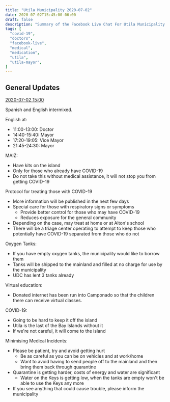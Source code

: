 ```yaml
---
title: "Utila Municipality 2020-07-02"
date: 2020-07-02T15:45:00-06:00
draft: false
description: "Summary of the Facebook Live Chat For Utila Municipality at 2020-07-02 07:45"
tags: [
  "covid-19",
  "doctors",
  "facebook-live",
  "medical",
  "medication",
  "utila",
  "utila-mayor",
]
---
```


General Updates
---------------

[2020-07-02 15:00](https://www.facebook.com/watch/?v=980696239031996)

Spanish and English intermixed.

English at:
* 11:00-13:00: Doctor
* 14:40-15:40: Mayor
* 17:20-19:05: Vice Mayor
* 21:45-24:30: Mayor

MAIZ:
* Have kits on the island
* Only for those who already have COVID-19
* Do not take this without medical assistance, it will not stop you from
  getting COVID-19

Protocol for treating those with COVID-19
* More information will be published in the next few days
* Special care for those with respiratory signs or symptoms
  * Provide better control for those who may have COVID-19
  * Reduces exposure for the general community
* Depending on the case, may treat at home or at Alton's school
* There will be a triage center operating to attempt to keep those who
  potentially have COVID-19 separated from those who do not

Oxygen Tanks:
* If you have empty oxygen tanks, the municipality would like to borrow them
* Tanks will be shipped to the mainland and filled at no charge for use by the
  municipality
* UDC has lent 3 tanks already

Virtual education:
* Donated internet has been run into Camponado so that the children there can
  receive virtual classes.

COVID-19:
* Going to be hard to keep it off the island
* Utila is the last of the Bay Islands without it
* If we're not careful, it will come to the island

Minimising Medical Incidents:
* Please be patient, try and avoid getting hurt
  * Be as careful as you can be on vehicles and at work/home
  * Want to avoid having to send people off to the mainland and then bring them
    back through quarantine
* Quarantine is getting harder, costs of energy and water are significant
  * Water on the Keys is getting low, when the tanks are empty won't be able to
    use the Keys any more
* If you see anything that could cause trouble, please inform the municipality
